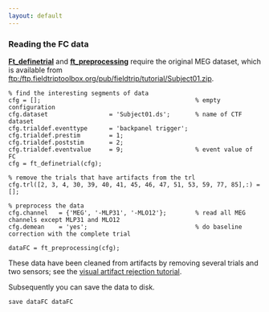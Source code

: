 ```yaml
---
layout: default
---
```


### Reading the FC data

**[Ft_definetrial](/reference/ft_definetrial)** and **[ft_preprocessing](/reference/ft_preprocessing)** require the original MEG dataset, which is available from [ftp:/ftp.fieldtriptoolbox.org/pub/fieldtrip/tutorial/Subject01.zip](ftp://ftp.fieldtriptoolbox.org/pub/fieldtrip/tutorial/Subject01.zip).

	
	% find the interesting segments of data
	cfg = [];                                           % empty configuration
	cfg.dataset                 = 'Subject01.ds';       % name of CTF dataset  
	cfg.trialdef.eventtype      = 'backpanel trigger';
	cfg.trialdef.prestim        = 1;
	cfg.trialdef.poststim       = 2;
	cfg.trialdef.eventvalue     = 9;                    % event value of FC
	cfg = ft_definetrial(cfg);            
	  
	% remove the trials that have artifacts from the trl
	cfg.trl([2, 3, 4, 30, 39, 40, 41, 45, 46, 47, 51, 53, 59, 77, 85],:) = [];
	
	% preprocess the data
	cfg.channel   = {'MEG', '-MLP31', '-MLO12'};        % read all MEG channels except MLP31 and MLO12
	cfg.demean    = 'yes';                              % do baseline correction with the complete trial
	
	dataFC = ft_preprocessing(cfg);

These data have been cleaned from artifacts by removing several trials and two sensors; see the [visual artifact rejection tutorial](/tutorial/visual_artifact_rejection).

Subsequently you can save the data to disk. 

    save dataFC dataFC


